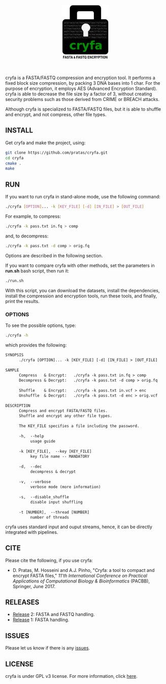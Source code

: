 <p align="center">
<img src="img/logo.png" alt="Cryfa" width="150" border="0" /></p>
<br>

cryfa is a FASTA/FASTQ compression and encryption tool.
It performs a fixed block size compression, by packing 3 DNA bases into
1 char.
For the purpose of encryption, it employs AES (Advanced Encryption Standard).
cryfa is able to decrease the file size by a factor of 3, without creating 
security problems such as those derived from CRIME or BREACH attacks.

Although cryfa is specialized to FASTA/FASTQ files, but it is able to shuffle
and encrypt, and not compress, other file types.


## INSTALL
Get cryfa and make the project, using:
```bash
git clone https://github.com/pratas/cryfa.git
cd cryfa
cmake .
make
```


## RUN
If you want to run cryfa in stand-alone mode, use the following command:
```bash
./cryfa [OPTION]... -k [KEY_FILE] [-d] [IN_FILE] > [OUT_FILE]
```
For example, to compress:
```bash
./cryfa -k pass.txt in.fq > comp
```
and, to decompress:
```bash
./cryfa -k pass.txt -d comp > orig.fq
```
Options are described in the following section.

If you want to compare cryfa with other methods, set the parameters in 
**run.sh** bash script, then run it:
```bash
./run.sh
```
With this script, you can download the datasets, install the dependencies, 
install the compression and encryption tools, run these tools, and finally,
print the results.


### OPTIONS
To see the possible options, type:
```bash
./cryfa -h
```

which provides the following:
```
SYNOPSIS
      ./cryfa [OPTION]... -k [KEY_FILE] [-d] [IN_FILE] > [OUT_FILE]

SAMPLE
      Compress   & Encrypt:   ./cryfa -k pass.txt in.fq > comp     
      Decompress & Decrypt:   ./cryfa -k pass.txt -d comp > orig.fq
      
      Shuffle    & Encrypt:   ./cryfa -k pass.txt in.vcf > enc
      Unshuffle  & Decrypt:   ./cryfa -k pass.txt -d enc > orig.vcf

DESCRIPTION
      Compress and encrypt FASTA/FASTQ files.
      Shuffle and encrypt any other file types.

      The KEY_FILE specifies a file including the password.

      -h,  --help
           usage guide

      -k [KEY_FILE],  --key [KEY_FILE]
           key file name -- MANDATORY

      -d,  --dec
           decompress & decrypt

      -v,  --verbose
           verbose mode (more information)

      -s,  --disable_shuffle
           disable input shuffling

      -t [NUMBER],  --thread [NUMBER]
           number of threads
```

cryfa uses standard input and ouput streams, hence, it can be directly 
integrated with pipelines.


## CITE
Please cite the following, if you use cryfa:
* D. Pratas, M. Hosseini and A.J. Pinho, "Cryfa: a tool to compact and encrypt
FASTA files," *11'th International Conference on Practical Applications of 
Computational Biology & Bioinformatics* (PACBB), Springer, June 2017.


## RELEASES
* [Release](https://github.com/pratas/cryfa/releases) 2: FASTA and FASTQ 
handling.
* [Release](https://github.com/pratas/cryfa/releases) 1: FASTA handling.


## ISSUES
Please let us know if there is any 
[issues](https://github.com/pratas/cryfa/issues).


## LICENSE
cryfa is under GPL v3 license. For more information, click 
[here](http://www.gnu.org/licenses/gpl-3.0.html).